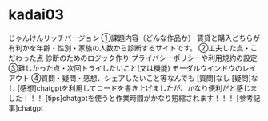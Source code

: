 # kadai03
じゃんけんリッチバージョン
①課題内容（どんな作品か）
賃貸と購入どちらが有利かを年齢・性別・家族の人数から診断するサイトです。
②工夫した点・こだわった点
診断のためのロジック作り
プライバシーポリシーや利用規約の設定
③難しかった点・次回トライしたいこと(又は機能)
モーダルウインドウのレイアウト
④質問・疑問・感想、シェアしたいこと等なんでも
[質問]なし
[疑問]なし
[感想]chatgptを利用してコードを書き上げましたが、かなり便利だと感じました！！！
[tips]chatgptを使うと作業時間がかなり短縮されます！！！
[参考記事]chatgpt
